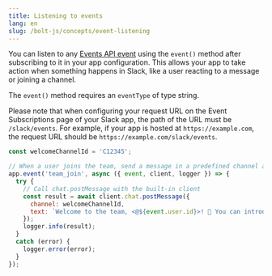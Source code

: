 ```yaml
---
title: Listening to events
lang: en
slug: /bolt-js/concepts/event-listening
---
```


You can listen to any [Events API event](/reference/events) using the `event()` method after subscribing to it in your app configuration. This allows your app to take action when something happens in Slack, like a user reacting to a message or joining a channel.

The `event()` method requires an `eventType` of type string.

Please note that when configuring your request URL on the Event Subscriptions page of your Slack app, the path of the URL must be `/slack/events`.
For example, if your app is hosted at `https://example.com`, the request URL should be `https://example.com/slack/events`.

```javascript
const welcomeChannelId = 'C12345';

// When a user joins the team, send a message in a predefined channel asking them to introduce themselves
app.event('team_join', async ({ event, client, logger }) => {
  try {
    // Call chat.postMessage with the built-in client
    const result = await client.chat.postMessage({
      channel: welcomeChannelId,
      text: `Welcome to the team, <@${event.user.id}>! 🎉 You can introduce yourself in this channel.`
    });
    logger.info(result);
  }
  catch (error) {
    logger.error(error);
  }
});
```
